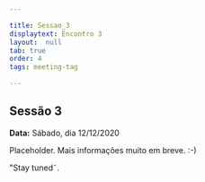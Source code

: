 ```yaml
---

title: Sessao_3
displaytext: Encontro 3
layout:  null
tab: true
order: 4
tags: meeting-tag

---
```


## Sessão 3
**Data:** Sábado, dia 12/12/2020

Placeholder. Mais informações muito em breve. :-)

"Stay tuned˜.
